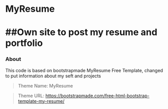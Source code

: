 # MyResume

##Own site to post my resume and portfolio
=================

### About

This code is based on bootstrapmade MyResume Free Template, changed to put information about my seft and projects

>Theme Name: MyResume

>Theme URL: https://bootstrapmade.com/free-html-bootstrap-template-my-resume/